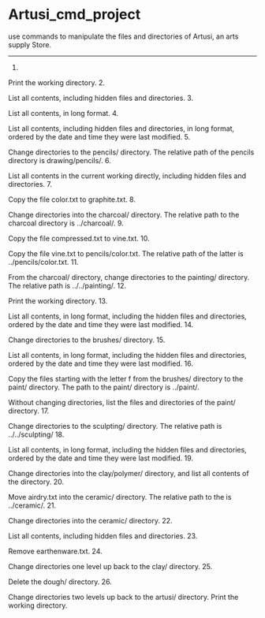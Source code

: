 # Artusi_cmd_project
 use commands  to manipulate the files and directories of Artusi, an arts supply Store.

----------
1.

Print the working directory.
2.

List all contents, including hidden files and directories.
3.

List all contents, in long format.
4.

List all contents, including hidden files and directories, in long format, ordered by the date and time they were last modified.
5.

Change directories to the pencils/ directory. The relative path of the pencils directory is drawing/pencils/.
6.

List all contents in the current working directly, including hidden files and directories.
7.

Copy the file color.txt to graphite.txt.
8.

Change directories into the charcoal/ directory. The relative path to the charcoal directory is ../charcoal/.
9.

Copy the file compressed.txt to vine.txt.
10.

Copy the file vine.txt to pencils/color.txt. The relative path of the latter is ../pencils/color.txt.
11.

From the charcoal/ directory, change directories to the painting/ directory. The relative path is ../../painting/.
12.

Print the working directory.
13.

List all contents, in long format, including the hidden files and directories, ordered by the date and time they were last modified.
14.

Change directories to the brushes/ directory.
15.

List all contents, in long format, including the hidden files and directories, ordered by the date and time they were last modified.
16.

Copy the files starting with the letter f from the brushes/ directory to the paint/ directory. The path to the paint/ directory is ../paint/.

Without changing directories, list the files and directories of the paint/ directory.
17.

Change directories to the sculpting/ directory. The relative path is ../../sculpting/
18.

List all contents, in long format, including the hidden files and directories, ordered by the date and time they were last modified.
19.

Change directories into the clay/polymer/ directory, and list all contents of the directory.
20.

Move airdry.txt into the ceramic/ directory. The relative path to the is ../ceramic/.
21.

Change directories into the ceramic/ directory.
22.

List all contents, including hidden files and directories.
23.

Remove earthenware.txt.
24.

Change directories one level up back to the clay/ directory.
25.

Delete the dough/ directory.
26.

Change directories two levels up back to the artusi/ directory. Print the working directory.
